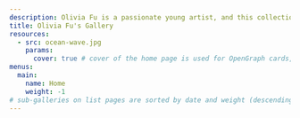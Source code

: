 ```yaml
---
description: Olivia Fu is a passionate young artist, and this collection showcases her creative journey, starting from the age of 3.
title: Olivia Fu's Gallery
resources:
  - src: ocean-wave.jpg
    params:
      cover: true # cover of the home page is used for OpenGraph cards, etc.
menus:
  main:
    name: Home
    weight: -1
# sub-galleries on list pages are sorted by date and weight (descending)
---
```

